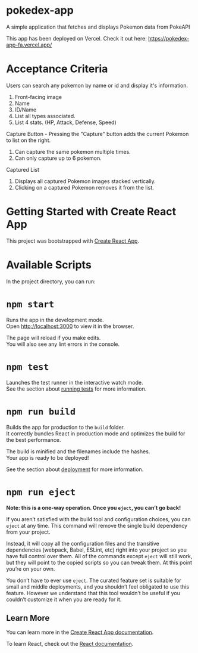 # pokedex-app

A simple application that fetches and displays Pokemon data from PokeAPI

This app has been deployed on Vercel. Check it out here: https://pokedex-app-fa.vercel.app/

# Acceptance Criteria

Users can search any pokemon by name or id and display it's information.
1. Front-facing image
2. Name
3. ID/Name
4. List all types associated.
5. List 4 stats. (HP, Attack, Defense, Speed)

Capture Button - Pressing the "Capture" button adds the current Pokemon to list on the right.
1. Can capture the same pokemon multiple times.
2. Can only capture up to 6 pokemon.

Captured List
1. Displays all captured Pokemon images stacked vertically.
2. Clicking on a captured Pokemon removes it from the list.



# Getting Started with Create React App

This project was bootstrapped with [Create React App](https://github.com/facebook/create-react-app).

# Available Scripts

In the project directory, you can run:

# `npm start`

Runs the app in the development mode.\
Open [http://localhost:3000](http://localhost:3000) to view it in the browser.

The page will reload if you make edits.\
You will also see any lint errors in the console.

# `npm test`

Launches the test runner in the interactive watch mode.\
See the section about [running tests](https://facebook.github.io/create-react-app/docs/running-tests) for more information.

# `npm run build`

Builds the app for production to the `build` folder.\
It correctly bundles React in production mode and optimizes the build for the best performance.

The build is minified and the filenames include the hashes.\
Your app is ready to be deployed!

See the section about [deployment](https://facebook.github.io/create-react-app/docs/deployment) for more information.

# `npm run eject`

**Note: this is a one-way operation. Once you `eject`, you can’t go back!**

If you aren’t satisfied with the build tool and configuration choices, you can `eject` at any time. This command will remove the single build dependency from your project.

Instead, it will copy all the configuration files and the transitive dependencies (webpack, Babel, ESLint, etc) right into your project so you have full control over them. All of the commands except `eject` will still work, but they will point to the copied scripts so you can tweak them. At this point you’re on your own.

You don’t have to ever use `eject`. The curated feature set is suitable for small and middle deployments, and you shouldn’t feel obligated to use this feature. However we understand that this tool wouldn’t be useful if you couldn’t customize it when you are ready for it.

## Learn More

You can learn more in the [Create React App documentation](https://facebook.github.io/create-react-app/docs/getting-started).

To learn React, check out the [React documentation](https://reactjs.org/).
